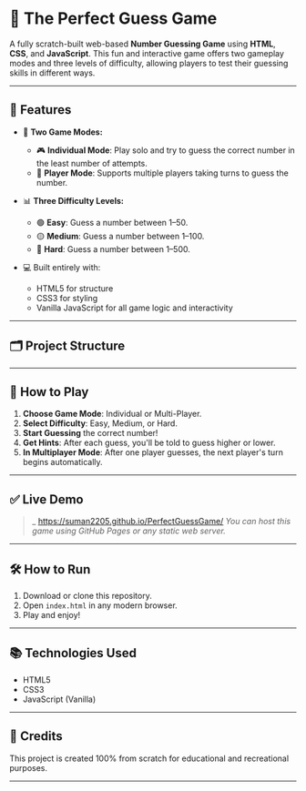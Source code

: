 # 🎯 The Perfect Guess Game

A fully scratch-built web-based **Number Guessing Game** using **HTML**, **CSS**, and **JavaScript**. This fun and interactive game offers two gameplay modes and three levels of difficulty, allowing players to test their guessing skills in different ways.

---

## 🧩 Features

- 🔁 **Two Game Modes:**
  - 🎮 **Individual Mode**: Play solo and try to guess the correct number in the least number of attempts.
  - 👥 **Player Mode**: Supports multiple players taking turns to guess the number.

- 📊 **Three Difficulty Levels:**
  - 🟢 **Easy**: Guess a number between 1–50.
  - 🟡 **Medium**: Guess a number between 1–100.
  - 🔴 **Hard**: Guess a number between 1–500.

- 💻 Built entirely with:
  - HTML5 for structure
  - CSS3 for styling
  - Vanilla JavaScript for all game logic and interactivity

---

## 🗂️ Project Structure


---

## 🚀 How to Play

1. **Choose Game Mode**: Individual or Multi-Player.
2. **Select Difficulty**: Easy, Medium, or Hard.
3. **Start Guessing** the correct number!
4. **Get Hints**: After each guess, you'll be told to guess higher or lower.
5. **In Multiplayer Mode**: After one player guesses, the next player's turn begins automatically.

---

## ✅ Live Demo
>_ https://suman2205.github.io/PerfectGuessGame/
> _You can host this game using GitHub Pages or any static web server._

---

## 🛠️ How to Run

1. Download or clone this repository.
2. Open `index.html` in any modern browser.
3. Play and enjoy!

---

## 📚 Technologies Used

- HTML5
- CSS3
- JavaScript (Vanilla)

---

## 🙌 Credits

This project is created 100% from scratch for educational and recreational purposes.

---

